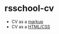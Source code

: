 # rsschool-cv

* CV as a [markup](https://egordylan.github.io/rsschool-cv/cv)
* CV as a [HTML/CSS](https://egordylan.github.io/rsschool-cv/)